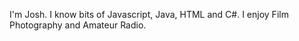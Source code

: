 I'm Josh. I know bits of Javascript, Java, HTML and C#. 
I enjoy Film Photography and Amateur Radio.
